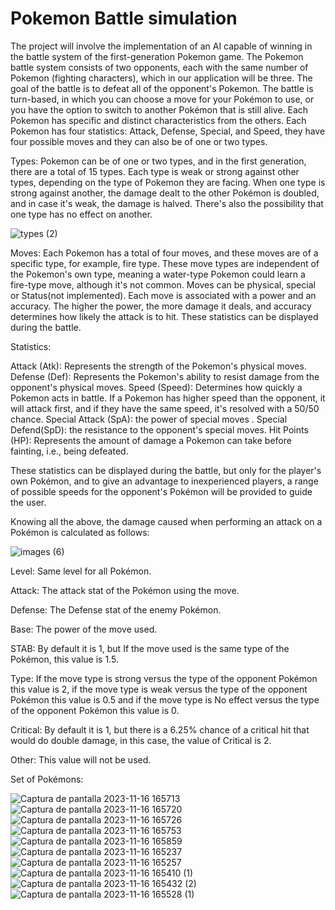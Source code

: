 # Pokemon Battle simulation

The project will involve the implementation of an AI capable of winning in the battle system of the first-generation Pokemon game. The Pokemon battle system consists of two opponents, each with the same number of Pokemon (fighting characters), which in our application will be three. The goal of the battle is to defeat all of the opponent's Pokemon. The battle is turn-based, in which you can choose a move for your Pokémon to use, or you have the option to switch to another Pokémon that is still alive.
Each Pokemon has specific and distinct characteristics from the others. Each Pokemon has four statistics: Attack, Defense, Special, and Speed, they have four possible moves and they can also be of one or two types.

Types: Pokemon can be of one or two types, and in the first generation, there are a total of 15 types. Each type is weak or strong against other types, depending on the type of Pokemon they are facing. When one type is strong against another, the damage dealt to the other Pokémon is doubled, and in case it's weak, the damage is halved. There's also the possibility that one type has no effect on another.

![types (2)](https://github.com/user-attachments/assets/575c8c68-7553-4f4b-932c-52a3f4e91892)

Moves: Each Pokemon has a total of four moves, and these moves are of a specific type, for example, fire type. These move types are independent of the Pokemon's own type, meaning a water-type Pokemon could learn a fire-type move, although it's not common. Moves can be physical, special or Status(not implemented). Each move is associated with a power and an accuracy. The higher the power, the more damage it deals, and accuracy determines how likely the attack is to hit. These statistics can be displayed during the battle.

Statistics:

Attack (Atk): Represents the strength of the Pokemon's physical moves.
Defense (Def): Represents the Pokemon's ability to resist damage from the opponent's physical moves.
Speed (Speed): Determines how quickly a Pokemon acts in battle. If a Pokemon has higher speed than the opponent, it will attack first, and if they have the same speed, it's resolved with a 50/50 chance.
Special Attack (SpA): the power of special moves .
Special Defend(SpD): the resistance to the opponent's special moves.
Hit Points (HP): Represents the amount of damage a Pokemon can take before fainting, i.e., being defeated.

These statistics can be displayed during the battle, but only for the player's own Pokémon, and to give an advantage to inexperienced players, a range of possible speeds for the opponent's Pokémon will be provided to guide the user.

Knowing all the above, the damage caused when performing an attack on a Pokémon is calculated as follows:

![images (6)](https://github.com/user-attachments/assets/7cb11842-e7a1-423e-9290-1399b0ef248a)


Level: Same level for all Pokémon.

Attack: The attack stat of the Pokémon using the move.

Defense: The Defense stat of the enemy Pokémon.

Base: The power of the move used.

STAB:  By default it is 1, but If the move used is the same type of the Pokémon, this value is 1.5.

Type: If the move type is strong versus the type of the opponent Pokémon this value is 2, if the move type is weak versus the type of the opponent Pokémon this value is 0.5 and if the move type is No effect versus the type of the opponent Pokémon this value is 0.

Critical: By default it is 1, but there is a 6.25% chance of a critical hit that would do double damage, in this case, the value of Critical is 2.

Other: This value will not be used.

Set of Pokémons:



![Captura de pantalla 2023-11-16 165713](https://github.com/user-attachments/assets/cdcc546b-1fb1-4212-a947-a25ec64a424d)![Captura de pantalla 2023-11-16 165720](https://github.com/user-attachments/assets/88fb3d11-c508-4f3b-8c77-d15c05abdf86)![Captura de pantalla 2023-11-16 165726](https://github.com/user-attachments/assets/ededbd6a-0a7d-4216-8312-5dc004527f78)![Captura de pantalla 2023-11-16 165753](https://github.com/user-attachments/assets/f23aae42-b99e-44c6-bb62-6741d9a37630)![Captura de pantalla 2023-11-16 165859](https://github.com/user-attachments/assets/2704c8bf-df53-4d97-af23-693f4657be4f)
![Captura de pantalla 2023-11-16 165237](https://github.com/user-attachments/assets/089ad2c6-5ce7-4a42-839a-a51b0a7f6913)![Captura de pantalla 2023-11-16 165257](https://github.com/user-attachments/assets/ecdf2378-7e3e-4605-9a4a-90dd49cacf16)![Captura de pantalla 2023-11-16 165410 (1)](https://github.com/user-attachments/assets/b1a6fb97-22d7-4097-982e-4cc7114a8b79)![Captura de pantalla 2023-11-16 165432 (2)](https://github.com/user-attachments/assets/dd99f05e-2e43-4317-98e3-69d2ed127449)![Captura de pantalla 2023-11-16 165528 (1)](https://github.com/user-attachments/assets/f6409b98-3452-486b-9f08-74d1590aca28)










